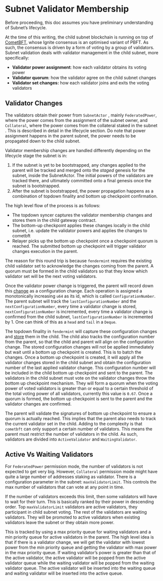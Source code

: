# Subnet Validator Membership
Before proceeding, this doc assumes you have preliminary understanding of Subnet’s lifecycle.

At the time of this writing, the child subnet blockchain is running on top of [CometBFT](https://docs.cometbft.com/v0.37/), whose Ignite consensus is an optimised variant of PBFT. As such, the consensus is driven by a form of voting by a group of validators. Subnet validation deals with validator management in the child subnet, more specifically:

- **Validator power assignment**: how each validator obtains its voting power
- **Validator quorum**: how the validator agree on the child subnet changes
- **Validator set changes:** how each validator joins and exits the voting validators

## Validator Changes

The validators obtain their power from `SubnetActor` , mainly `FederatedPower`, where the power comes from the assignment of the subnet owner, and `Collateral`, where the power comes from the collateral staked in the subnet . This is described in detail in the lifecycle section. Do note that power assignment happens in the parent subnet, the power needs to be propagated down to the child subnet.

Validator membership changes are handled differently depending on the lifecycle stage the subnet is in:

1. If the subnet is yet to be bootstrapped, any changes applied to the parent will be tracked and merged onto the *staged* genesis for the subnet, inside the SubnetActor. The initial powers of the validators are tracked there, and ultimately committed onto a final genesis once the subnet is bootstrapped.
2. After the subnet is bootstrapped, the power propagation happens as a combination of topdown finality and bottom up checkpoint confirmation.

The high level flow of the process is as follows:

- The topdown syncer captures the validator membership changes and stores them in the child gateway contract.
- The bottom-up checkpoint applies these changes locally in the child subnet, i.e. update the validator powers and applies the changes to cometbft
- Relayer picks up the bottom up checkpoint once a checkpoint quorum is reached. The submitted bottom up checkpoint will trigger validator changes execution in the parent.

The reason for this round trip is because `fendermint` requires the existing child validator set to acknowledge the changes coming from the parent. A quorum must be formed in the child validators so that they know which validator set will be the next voting validators.

Once the validator power change is triggered, the parent will record down this [change](https://github.com/consensus-shipyard/ipc/blob/7af25c4c860f5ab828e8177927a0f8b6b7a7cc74/contracts/src/lib/LibStaking.sol#L516) as a configuration change. Each operation is assigned a monotonically increasing `u64` as its id, which is called `ConfigurationNumber`. The parent subnet will track the `lastConfigurationNumber` and the `nextConfigurationNumber`, every time a validator change is stored, `nextConfigurationNumber` is incremented, every time a validator change is confirmed from the child subnet, `lastConfigurationNumber` is incremented by 1. One can think of this as a `head` and `tail` in a `Deque`.

The topdown finality in `fendermint` will capture these configuration changes and [store](https://github.com/consensus-shipyard/ipc/blob/7af25c4c860f5ab828e8177927a0f8b6b7a7cc74/fendermint/vm/interpreter/src/chain.rs#L342) them in the child. The child also tracks the configuration number from the parent, so that the child and parent will align on the configuration change. The stored configuration changes will not be applied immediately but wait until a bottom up checkpoint is created. This is to batch the changes. Once a bottom up checkpoint is created, it will apply all the validator changes stored in the child subnet and obtain the configuration number of the last applied validator change. This configuration number will be included in the child bottom up checkpoint and sent to the parent. The validators in the child subnet must vote on the validator changes throw the bottom up checkpoint mechanism. They will form a quorum when the voting power of voted validators is greater than or equal to a certain threshold of the total voting power of all validators, currently this value is `0.67`. Once a quorum is formed, the bottom up checkpoint is sent to the parent and the validator changes are confirmed.

The parent will validate the signatures of bottom up checkpoint to ensure a quorum is actually reached. This implies that the parent also needs to track the current validator set in the child. Adding to the complexity is that `cometbft` can only support a certain number of validators. This means the parent must restrict the number of validators in the child. As such, validators are divided into `ActiveValidator` and `WaitingValidator`.

## Active Vs Waiting Validators

For `FederatedPower` permission mode, the number of validators is not expected to get very big. However, `Collateral` permission mode might have quite a large number of addresses staking as validator. There is a configuration parameter in the subnet: `maxValidatorLimit`. This controls the max number of validators that can vote at any point in time.

If the number of validators exceeds this limit, then some validators will have to wait for their turn. This is basically ranked by their power in descending order. Top `maxValidatorLimit` validators are active validators, they participant in child subnet voting. The rest of the validators are waiting validators. They will be promoted to active validators when existing validators leave the subnet or they obtain more power.

This is tracked by using a max priority queue for waiting validators and a min priority queue for active validators in the parent. The high level idea is that if there is a validator change, we will get the validator with lowest power from the min priority queue and getting the validator with max power in the max priority queue. If waiting validator’s power is greater than that of the active validator, the active validator will be popped from the active validator queue while the waiting validator will be popped from the waiting validator queue. The active validator will be inserted into the waiting queue and waiting validator will be inserted into the active queue.
